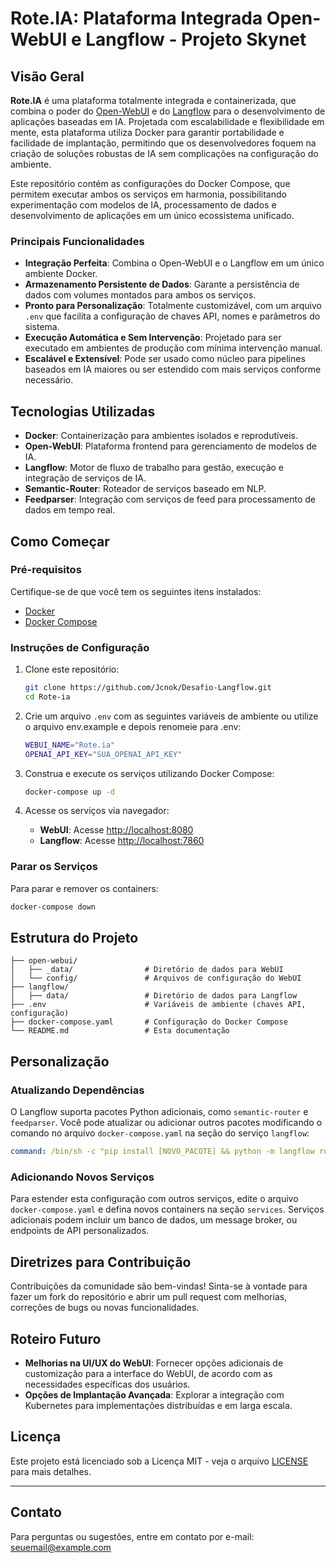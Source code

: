 # Rote.IA: Plataforma Integrada Open-WebUI e Langflow - Projeto Skynet


## Visão Geral

**Rote.IA** é uma plataforma totalmente integrada e containerizada, que combina o poder do [Open-WebUI](https://github.com/open-webui/open-webui) e do [Langflow](https://github.com/logspace-ai/langflow) para o desenvolvimento de aplicações baseadas em IA. Projetada com escalabilidade e flexibilidade em mente, esta plataforma utiliza Docker para garantir portabilidade e facilidade de implantação, permitindo que os desenvolvedores foquem na criação de soluções robustas de IA sem complicações na configuração do ambiente.

Este repositório contém as configurações do Docker Compose, que permitem executar ambos os serviços em harmonia, possibilitando experimentação com modelos de IA, processamento de dados e desenvolvimento de aplicações em um único ecossistema unificado.

### Principais Funcionalidades

- **Integração Perfeita**: Combina o Open-WebUI e o Langflow em um único ambiente Docker.
- **Armazenamento Persistente de Dados**: Garante a persistência de dados com volumes montados para ambos os serviços.
- **Pronto para Personalização**: Totalmente customizável, com um arquivo `.env` que facilita a configuração de chaves API, nomes e parâmetros do sistema.
- **Execução Automática e Sem Intervenção**: Projetado para ser executado em ambientes de produção com mínima intervenção manual.
- **Escalável e Extensível**: Pode ser usado como núcleo para pipelines baseados em IA maiores ou ser estendido com mais serviços conforme necessário.

## Tecnologias Utilizadas

- **Docker**: Containerização para ambientes isolados e reprodutíveis.
- **Open-WebUI**: Plataforma frontend para gerenciamento de modelos de IA.
- **Langflow**: Motor de fluxo de trabalho para gestão, execução e integração de serviços de IA.
- **Semantic-Router**: Roteador de serviços baseado em NLP.
- **Feedparser**: Integração com serviços de feed para processamento de dados em tempo real.

## Como Começar

### Pré-requisitos

Certifique-se de que você tem os seguintes itens instalados:

- [Docker](https://www.docker.com/products/docker-desktop)
- [Docker Compose](https://docs.docker.com/compose/)

### Instruções de Configuração

1. Clone este repositório:
   ```bash
   git clone https://github.com/Jcnok/Desafio-Langflow.git
   cd Rote-ia
   ```

2. Crie um arquivo `.env` com as seguintes variáveis de ambiente ou utilize o arquivo env.example e depois renomeie para .env:

   ```bash
   WEBUI_NAME="Rote.ia"
   OPENAI_API_KEY="SUA_OPENAI_API_KEY"
   ```

3. Construa e execute os serviços utilizando Docker Compose:

   ```bash
   docker-compose up -d
   ```

4. Acesse os serviços via navegador:

   - **WebUI**: Acesse [http://localhost:8080](http://localhost:8080)
   - **Langflow**: Acesse [http://localhost:7860](http://localhost:7860)

### Parar os Serviços

Para parar e remover os containers:

```bash
docker-compose down
```

## Estrutura do Projeto

```
├── open-webui/
│   ├── _data/                # Diretório de dados para WebUI
│   └── config/               # Arquivos de configuração do WebUI
├── langflow/
│   ├── data/                 # Diretório de dados para Langflow
├── .env                      # Variáveis de ambiente (chaves API, configuração)
├── docker-compose.yaml       # Configuração do Docker Compose
└── README.md                 # Esta documentação
```

## Personalização

### Atualizando Dependências

O Langflow suporta pacotes Python adicionais, como `semantic-router` e `feedparser`. Você pode atualizar ou adicionar outros pacotes modificando o comando no arquivo `docker-compose.yaml` na seção do serviço `langflow`:

```yaml
command: /bin/sh -c "pip install [NOVO_PACOTE] && python -m langflow run --host=0.0.0.0 --port=7860 --timeout=1800"
```

### Adicionando Novos Serviços

Para estender esta configuração com outros serviços, edite o arquivo `docker-compose.yaml` e defina novos containers na seção `services`. Serviços adicionais podem incluir um banco de dados, um message broker, ou endpoints de API personalizados.

## Diretrizes para Contribuição

Contribuições da comunidade são bem-vindas! Sinta-se à vontade para fazer um fork do repositório e abrir um pull request com melhorias, correções de bugs ou novas funcionalidades.

## Roteiro Futuro

- **Melhorias na UI/UX do WebUI**: Fornecer opções adicionais de customização para a interface do WebUI, de acordo com as necessidades específicas dos usuários.
- **Opções de Implantação Avançada**: Explorar a integração com Kubernetes para implementações distribuídas e em larga escala.

## Licença

Este projeto está licenciado sob a Licença MIT - veja o arquivo [LICENSE](LICENSE) para mais detalhes.

---

## Contato

Para perguntas ou sugestões, entre em contato por e-mail: [seuemail@example.com](mailto:seuemail@example.com)

